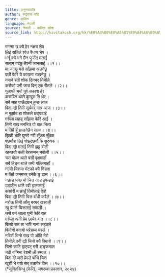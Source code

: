 ```yaml
---
title: अनुनयावलि
author: रुद्रराज पाँडे
genre: कविता
language: नेपाली
source: नेपाली - कविता कोश
source_link: http://kavitakosh.org/kk/%E0%A4%B0%E0%A5%81%E0%A4%A6%E0%A5%8D%E0%A4%B0%E0%A4%B0%E0%A4%BE%E0%A4%9C_%E0%A4%AA%E0%A4%BE%E0%A4%81%E0%A4%A1%E0%A5%87
---
```


गगन्मा छ क्यै हेर नक्षत्र शेष  
लिई रात्रिले श्वेत वैधव्य भेष ।  
भनूँ क्यै भने छैन फुर्सत् मलाई  
सलाम् गर्दछु तैपनी जानलाई ।।१।।  
मा जान्छू बसे साँझमा अउनेछू  
पछी फेरि यै काखमा राखनेछू ।  
नमाने रती शोक दिनभर् तिमीले  
कसैको पनी जान्न दिन् एक रीतले ।।२।।  
गुलाफी भयो पूर्व अकाश हेर  
कराऊँन थाले कुखूरा ति धेर ।  
सबै थाह पाऊँदछन् हुन्छ लाज  
विदा द्यौ तिमी सूर्यभर् मात्र आज ।।३।।  
न मुर्झाउ हा शोकले छट्पटाई  
गरुँला लहड् साँझमा फेरि आई ।  
तिमी राख मनभित्र यो बात नित्य  
म तिम्रै हूँ छाडनेछैन सत्य ।।४।।  
झिकी भारि घुम्टो गरी सुँक्क सुँक्क  
पछयौरा लिई पोछ्दछयौ के सुरुक्क ।  
विदा द्यौ मलाई तिमी झट्ट बोली  
रहन्छयौ कती बेरसम्मन् नबोली ।।५।।  
चरा बोल्न थाले बसी वृक्षमाहाँ  
सबै हिंड्न थाले जमी गल्लिमाहाँ ।  
नल्यौ चित्तमा भेटको क्यै निराश  
म तिम्रै जनमभर् बनेकै छु दास ।।६।।  
नछाड भन्छ यो चित्त ता तड्फडाई  
उदाऊँन थाले रवी झल्मलाई  
कसोरी म छाडूँ तिमीलाई ऐल्हे  
बिदा द्यौ तिमी चित्त बाँधी करैले ।।७।।  
नरोऊ तिमी आँसु बरबर् खसाली  
रहू प्रेमले चित्तलाई समाली ।  
जसै पर्न जाला घुमी फेरि रात  
गरुँला अनी प्रेम छायेर बात ।।८।।  
बित्यो रात ता भारि गाना लहडले  
वियोगी बनायो भरेसम्म यस्ले ।  
नबिर्से चिनो राख यो औंठि मेरो  
तिमीले पनी द्यौ चिनो क्यै पियारो ।।९।।  
चिनो साटि झट्पट् गरी अङ्कमाल  
चढी बग्गिमा रेशमी ली रुमाल ।  
विदा दी जसै प्रेमले बाँधि चित्त  
खुशी भै गयो सब् उडायेर वित्त ।।१०।।  
(\*सूक्तिसिन्धु (फेरि), जगदम्बा प्रकाशन, २०२४)
